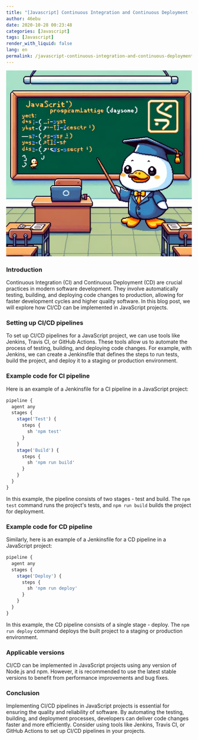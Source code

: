 ```yaml
---
title: "[Javascript] Continuous Integration and Continuous Deployment (CI/CD) for JavaScript Projects"
author: 46ebu
date: 2020-10-28 00:23:48 
categories: [Javascript]
tags: [Javascript]
render_with_liquid: false
lang: en
permalink: /javascript-continuous-integration-and-continuous-deployment-cicd-for-javascript-projects
---
```


![Intro](/assets/img/post/javascript.png)
### Introduction
Continuous Integration (CI) and Continuous Deployment (CD) are crucial practices in modern software development. They involve automatically testing, building, and deploying code changes to production, allowing for faster development cycles and higher quality software. In this blog post, we will explore how CI/CD can be implemented in JavaScript projects.

### Setting up CI/CD pipelines
To set up CI/CD pipelines for a JavaScript project, we can use tools like Jenkins, Travis CI, or GitHub Actions. These tools allow us to automate the process of testing, building, and deploying code changes. For example, with Jenkins, we can create a Jenkinsfile that defines the steps to run tests, build the project, and deploy it to a staging or production environment.

### Example code for CI pipeline
Here is an example of a Jenkinsfile for a CI pipeline in a JavaScript project:

```javascript
pipeline {
  agent any
  stages {
    stage('Test') {
      steps {
        sh 'npm test'
      }
    }
    stage('Build') {
      steps {
        sh 'npm run build'
      }
    }
  }
}
```

In this example, the pipeline consists of two stages - test and build. The `npm test` command runs the project's tests, and `npm run build` builds the project for deployment.

### Example code for CD pipeline
Similarly, here is an example of a Jenkinsfile for a CD pipeline in a JavaScript project:

```javascript
pipeline {
  agent any
  stages {
    stage('Deploy') {
      steps {
        sh 'npm run deploy'
      }
    }
  }
}
```

In this example, the CD pipeline consists of a single stage - deploy. The `npm run deploy` command deploys the built project to a staging or production environment.

### Applicable versions
CI/CD can be implemented in JavaScript projects using any version of Node.js and npm. However, it is recommended to use the latest stable versions to benefit from performance improvements and bug fixes.

### Conclusion
Implementing CI/CD pipelines in JavaScript projects is essential for ensuring the quality and reliability of software. By automating the testing, building, and deployment processes, developers can deliver code changes faster and more efficiently. Consider using tools like Jenkins, Travis CI, or GitHub Actions to set up CI/CD pipelines in your projects.